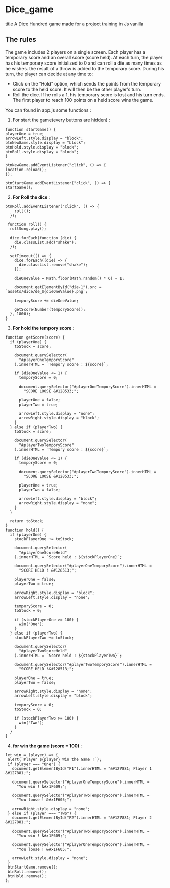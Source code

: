 # Dice_game
[title]((https://dice-game-by-ludop.netlify.app/#))
A Dice Hundred game made for a project training in Js vanilla

## The rules

  The game includes 2 players on a single screen.
  Each player has a temporary score and an overall score (score held).
  At each turn, the player has his temporary score initialized to 0 and can roll a die as many times as he wishes. the
  result of a throw is added to the temporary score.
  During his turn, the player can decide at any time to:
  - Click on the “Hold” option, which sends the points from the temporary score to the held score. It will then be the
  other player's turn.
  - Roll the dice. If he rolls a 1, his temporary score is lost and his turn ends.
  The first player to reach 100 points on a held score wins the game.


You can found in app.js some functions :

1. For start the game(every buttons are hidden) : 
  ```
  function startGame() {
  playerOne = true;
  arrowLeft.style.display = "block";
  btnNewGame.style.display = "block";
  btnHold.style.display = "block";
  btnRoll.style.display = "block";
}

btnNewGame.addEventListener("click", () => {
  location.reload();
});

btnStartGame.addEventListener("click", () => {
  startGame();
```

2. **For Roll the dice** : 
```
btnRoll.addEventListener("click", () => {
    roll();
  });
  
 function roll() {
  rollSong.play();

  dice.forEach(function (die) {
    die.classList.add("shake");
  });

  setTimeout(() => {
    dice.forEach((die) => {
      die.classList.remove("shake");
    });

    dieOneValue = Math.floor(Math.random() * 6) + 1;

    document.getElementById("die-1").src = `assets/dice/de_${dieOneValue}.png`;

    temporyScore += dieOneValue;

    getScore(Number(temporyScore));
  }, 1800);
}
```
3. **For hold the tempory score** :
```
function getScore(score) {
  if (playerOne) {
    toStock = score;

    document.querySelector(
      "#playerOneTemporyScore"
    ).innerHTML = `Tempory score : ${score}`;

    if (dieOneValue <= 1) {
      temporyScore = 0;

      document.querySelector("#playerOneTemporyScore").innerHTML =
        "SCORE LOOSE &#128533;";

      playerOne = false;
      playerTwo = true;

      arrowLeft.style.display = "none";
      arrowRight.style.display = "block";
    }
  } else if (playerTwo) {
    toStock = score;

    document.querySelector(
      "#playerTwoTemporyScore"
    ).innerHTML = `Tempory score : ${score}`;

    if (dieOneValue <= 1) {
      temporyScore = 0;

      document.querySelector("#playerTwoTemporyScore").innerHTML =
        "SCORE LOOSE &#128533;";

      playerOne = true;
      playerTwo = false;

      arrowLeft.style.display = "block";
      arrowRight.style.display = "none";
    }
  }

  return toStock;
}
function hold() {
  if (playerOne) {
    stockPlayerOne += toStock;

    document.querySelector(
      "#playerOneScoreHeld"
    ).innerHTML = `Score held : ${stockPlayerOne}`;

    document.querySelector("#playerOneTemporyScore").innerHTML =
      "SCORE HELD ! &#128513;";

    playerOne = false;
    playerTwo = true;

    arrowRight.style.display = "block";
    arrowLeft.style.display = "none";

    temporyScore = 0;
    toStock = 0;

    if (stockPlayerOne >= 100) {
      win("One");
    }
  } else if (playerTwo) {
    stockPlayerTwo += toStock;

    document.querySelector(
      "#playerTwoScoreHeld"
    ).innerHTML = `Score held : ${stockPlayerTwo}`;

    document.querySelector("#playerTwoTemporyScore").innerHTML =
      "SCORE HELD !&#128513;";

    playerOne = true;
    playerTwo = false;

    arrowRight.style.display = "none";
    arrowLeft.style.display = "block";

    temporyScore = 0;
    toStock = 0;

    if (stockPlayerTwo >= 100) {
      win("Two");
    }
  }
}
```
4. **for win the game (score = 100)** : 
 ```
 let win = (player) => {
  alert(`Player ${player} Win the Game !`);
  if (player === "One") {
    document.getElementById("P1").innerHTML = "&#127881; Player 1 &#127881;";

    document.querySelector("#playerOneTemporyScore").innerHTML =
      "You win ! &#x1F609;";

    document.querySelector("#playerTwoTemporyScore").innerHTML =
      "You loose ! &#x1F605;";

    arrowRight.style.display = "none";
  } else if (player === "Two") {
    document.getElementById("P2").innerHTML = "&#127881; Player 2 &#127881;";

    document.querySelector("#playerTwoTemporyScore").innerHTML =
      "You win ! &#x1F609;";

    document.querySelector("#playerOneTemporyScore").innerHTML =
      "You loose ! &#x1F605;";

    arrowLeft.style.display = "none";
  }
  btnStartGame.remove();
  btnRoll.remove();
  btnHold.remove();
};
```

